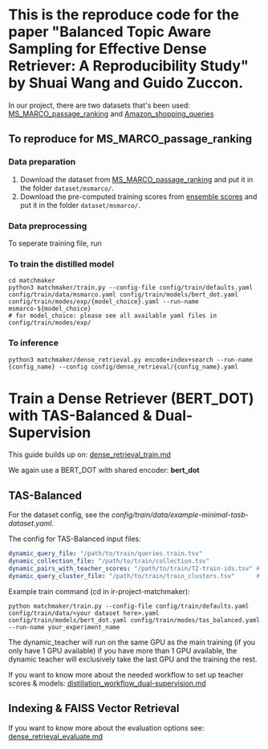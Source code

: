 # This is the reproduce code for the paper "Balanced Topic Aware Sampling for Effective Dense Retriever: A Reproducibility Study" by Shuai Wang and Guido Zuccon.


In our project, there are two datasets that's been used: [MS_MARCO_passage_ranking](https://microsoft.github.io/msmarco/Datasets.html) and [Amazon_shopping_queries](https://github.com/amazon-science/esci-data)

## To reproduce for MS_MARCO_passage_ranking

### Data preparation
1. Download the dataset from [MS_MARCO_passage_ranking](https://microsoft.github.io/msmarco/Datasets.html) and put it in the folder `dataset/msmarco/`.
2. Download the pre-computed training scores from [ensemble scores](https://zenodo.org/record/4068216) and put it in the folder `dataset/msmarco/`.

### Data preprocessing
To seperate training file, run

### To train the distilled model
````
cd matchmaker
python3 matchmaker/train.py --config-file config/train/defaults.yaml config/train/data/msmarco.yaml config/train/models/bert_dot.yaml config/train/modes/exp/{model_choice}.yaml --run-name msmarco-${model_choice}
# for model_choice: please see all available yaml files in config/train/modes/exp/
````

### To inference
````
python3 matchmaker/dense_retrieval.py encode+index+search --run-name {config_name} --config config/dense_retrieval/{config_name}.yaml

````





# Train a Dense Retriever (BERT_DOT) with TAS-Balanced & Dual-Supervision

This guide builds up on: [dense_retrieval_train.md](dense_retrieval_train.md)

We again use a BERT_DOT with shared encoder: **bert_dot**

## TAS-Balanced

For the dataset config, see the *config/train/data/example-minimal-tasb-dataset.yaml*.

The config for TAS-Balanced input files:
````yaml
dynamic_query_file: "/path/to/train/queries.train.tsv"
dynamic_collection_file: "/path/to/train/collection.tsv"
dynamic_pairs_with_teacher_scores: "/path/to/train/T2-train-ids.tsv" # output of matchmaker/distillation/teacher_textscore_to_ids.py (from single model pairwise scores or the ensemble)
dynamic_query_cluster_file: "/path/to/train/train_clusters.tsv"      # generate it with matchmaker/distillation/query_clusterer.py (and a baseline dense retrieval model)
````

Example train command (cd in ir-project-matchmaker):
````
python matchmaker/train.py --config-file config/train/defaults.yaml config/train/data/<your dataset here>.yaml config/train/models/bert_dot.yaml config/train/modes/tas_balanced.yaml --run-name your_experiment_name
````

The dynamic_teacher will run on the same GPU as the main training (if you only have 1 GPU available) if you have more than 1 GPU available, the dynamic teacher will exclusively take the last GPU and the training the rest.


If you want to know more about the needed workflow to set up teacher scores & models: [distillation_workflow_dual-supervision.md](distillation_workflow_dual-supervision.md)

## Indexing & FAISS Vector Retrieval

If you want to know more about the evaluation options see: [dense_retrieval_evaluate.md](dense_retrieval_evaluate.md)